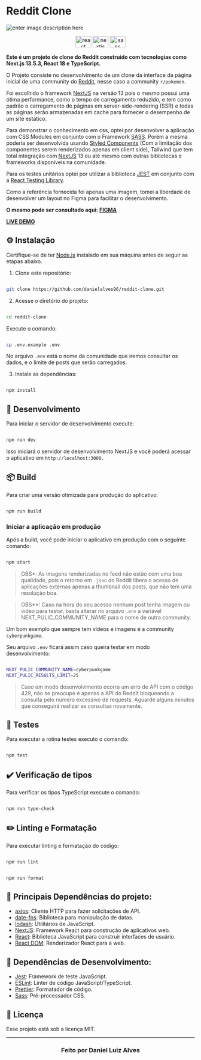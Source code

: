 # Reddit Clone

![enter image description here](https://res.cloudinary.com/technical-intelligence/image/upload/v1696195949/Captura_de_tela_2023-10-01_183020_lyehl4.png)

  <div align="center">
  <img src="https://cdn.jsdelivr.net/gh/devicons/devicon/icons/react/react-original.svg" height="30" width="42" alt="react logo"  />
  <img src="https://cdn.jsdelivr.net/gh/devicons/devicon/icons/nextjs/nextjs-original.svg" height="30" width="42" alt="nextjs logo"  />
  <img src="https://cdn.jsdelivr.net/gh/devicons/devicon/icons/sass/sass-original.svg" height="30" width="42" alt="sass logo"  />
</div>

**Este é um projeto de clone do Reddit construído com tecnologias como Next.js 13.5.3, React 18 e TypeScript.**

O Projeto consiste no desenvolvimento de um clone da interface da página inicial de uma community do [Reddit](https://www.reddit.com/), nesse caso a community `r/pokemon`.

Foi escolhido o framework [NextJS](https://nextjs.org/) na versão 13 pois o mesmo possui uma ótima performance, como o tempo de carregamento reduzido, e tem como padrão o carregamento de páginas em server-side-rendering (SSR) e todas as páginas serão armazenadas em cache para fornecer o desempenho de um site estático.

Para demonstrar o conhecimento em css, optei por desenvolver a aplicação com CSS Modules em conjunto com o Framework [SASS](https://sass-lang.com/). Porém a mesma poderia ser desenvolvida usando [Styled Components](https://styled-components.com/) (Com a limitação dos componentes serem renderizados apenas em client side), Tailwind que tem total integração com [NextJS](https://nextjs.org/) 13 ou até mesmo com outras bibliotecas e frameworks disponíveis na comunidade.

Para os testes unitários optei por utilizar a biblioteca [JEST](https://jestjs.io/pt-BR/) em conjunto com a [React Testing Library](https://testing-library.com/).

Como a referência fornecida foi apenas uma imagem, tomei a liberdade de desenvolver um layout no Figma para facilitar o desenvolvimento.

**O mesmo pode ser consultado aqui:** **[FIGMA](https://www.figma.com/file/LXS8A09SBQs8x4TIrZv8LA/Untitled?type=design&node-id=0:1&mode=dev)**

**[LIVE DEMO](https://reddit-clone-omega-flax.vercel.app/)**

## ⚙️ Instalação

Certifique-se de ter [Node.js](https://nodejs.org/) instalado em sua máquina antes de seguir as etapas abaixo.

1. Clone este repositório:

```bash

git clone https://github.com/danielalves96/reddit-clone.git

```

2. Acesse o diretório do projeto:

```bash

cd reddit-clone

```

Execute o comando:

```bash

cp .env.example .env

```

No arquivo `.env` está o nome da comunidade que iremos consultar os dados, e o limite de posts que serão carregados.

3. Instale as dependências:

```bash

npm install

```

## 🔧 Desenvolvimento

Para iniciar o servidor de desenvolvimento execute:

```bash

npm run dev

```

Isso iniciará o servidor de desenvolvimento NextJS e você poderá acessar o aplicativo em `http://localhost:3000.`

## 📦 Build

Para criar uma versão otimizada para produção do aplicativo:

```bash

npm run build

```

### Iniciar a aplicação em produção

Após a build, você pode iniciar o aplicativo em produção com o seguinte comando:

```bash

npm start

```

> OBS\*: As imagens renderizadas no feed não estão com uma boa qualidade,
> pois o retorno em `.json` do Reddit libera o acesso de aplicações
> externas apenas a thumbnail dos posts, que não tem uma resolução boa.

> OBS\*\*: Caso na hora do seu acesso nenhum post tenha imagem ou video
> para testar, basta alterar no arquivo `.env` a variável
> NEXT_PULIC_COMMUNITY_NAME para o nome de outra community.

Um bom exemplo que sempre tem vídeos e imagens é a community `cyberpunkgame`.

Seu arquivo `.env` ficará assim caso queira testar em modo desenvolvimento:

```bash

NEXT_PULIC_COMMUNITY_NAME=cyberpunkgame
NEXT_PULIC_RESULTS_LIMIT=25

```

> Caso em modo desenvolvimento ocorra um erro de API com o código 429, não se preocupe
> é apenas a API do Reddit bloqueando a consulta pelo número excessivo de requests.
> Aguarde alguns minutos que conseguirá realizar as consultas novamente.

## 🧪 Testes

Para executar a rotina testes executo o comando:

```bash

npm test

```

## ✔️ Verificação de tipos

Para verificar os tipos TypeScript execute o comando:

```bash

npm run type-check

```

## ✏️ Linting e Formatação

Para executar linting e formatação do código:

```bash

npm run lint

```

```bash

npm run format

```

## 🎲 Principais Dependências do projeto:

- [axios](https://axios-http.com/ptbr/docs/intro): Cliente HTTP para fazer solicitações de API.
- [date-fns](https://date-fns.org/): Biblioteca para manipulação de datas.
- [lodash](https://lodash.com/): Utilitários de JavaScript.
- [NextJS](https://nextjs.org/): Framework React para construção de aplicativos web.
- [React](https://react.dev/): Biblioteca JavaScript para construir interfaces de usuário.
- [React DOM](https://pt-br.legacy.reactjs.org/docs/react-dom.html): Renderizador React para a web.

## 🔩 Dependências de Desenvolvimento:

- [Jest](https://jestjs.io/pt-BR/): Framework de teste JavaScript.
- [ESLint](https://eslint.org/): Linter de código JavaScript/TypeScript.
- [Prettier](https://prettier.io/): Formatador de código.
- [Sass](https://sass-lang.com/): Pré-processador CSS.

## 📝 Licença

Esse projeto está sob a licença MIT.

---

<h3 align="center">
Feito por Daniel Luiz Alves
<br><br>
</h3>

